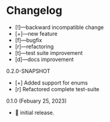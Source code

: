 # Changelog

-   [!]—backward incompatible change
-   [+]—new feature
-   [f]—bugfix
-   [r]—refactoring
-   [t]—test suite improvement
-   [d]—docs improvement

0.2.0-SNAPSHOT
- [+] Added support for enums
- [r] Refactored complete test-suite

0.1.0 (Febuary 25, 2023)
-   🎉 initial release.

